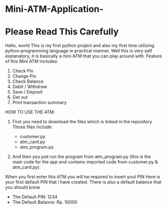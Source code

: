 # Mini-ATM-Application-
# Please Read This Carefully
Hello, world This is my first python project and also my first time utilizing python programming language in practical manner. 
Well this is very self explanatory, it is basically a mini ATM that you can play around with. 
Feature of this Mini ATM includes:

  1. Check Pin
  2. Change Pin
  3. Check Balance
  4. Debit / Withdraw
  5. Save / Deposit
  6. Get out
  7. Print transaction summary


HOW TO USE THE ATM:
1. First you need to download the files which is linked in the repository
   Those files include:
    - customer.py
    - atm_card.py
    - atm_program.py

2. And then you just run the program from atm_program.py (this is the main code for the app and contains imported code from
    customer.py & atm_card.py).

When you first enter this ATM you will be required to insert yout PIN
Here is your first default PIN that i have created. There is also a
default balance that you should know

  * The Default PIN: 1234
  * The Default Balance: Rp. 10000

                                                                                 

